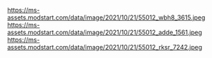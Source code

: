 https://ms-assets.modstart.com/data/image/2021/10/21/55012_wbh8_3615.jpeg
https://ms-assets.modstart.com/data/image/2021/10/21/55012_adde_1561.jpeg
https://ms-assets.modstart.com/data/image/2021/10/21/55012_rksr_7242.jpeg
